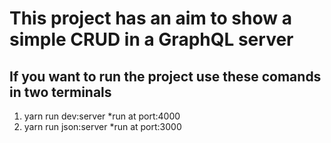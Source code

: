 # This project has an aim to show a simple CRUD in a GraphQL server

## If you want to run the project use these comands in two terminals
1. yarn run dev:server 
  *run at port:4000
2. yarn run json:server 
  *run at port:3000
